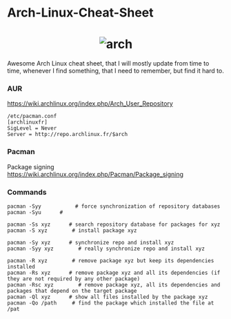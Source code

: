 # Arch-Linux-Cheat-Sheet

<h1 align="center">
	<img src="https://www.archlinux.org/static/logos/archlinux-logo-dark-90dpi.ebdee92a15b3.png" alt="arch">
</h1>

Awesome Arch Linux cheat sheet, that I will mostly update from time to time, whenever I find something, that I need to remember, but find it hard to. 

### AUR
https://wiki.archlinux.org/index.php/Arch_User_Repository
~~~
/etc/pacman.conf
[archlinuxfr]
SigLevel = Never
Server = http://repo.archlinux.fr/$arch
~~~

### Pacman
Package signing
https://wiki.archlinux.org/index.php/Pacman/Package_signing

### Commands

~~~
pacman -Syy      	  # force synchronization of repository databases
pacman -Syu		 # 

pacman -Ss xyz   	# search repository database for packages for xyz
pacman -S xyz    	 # install package xyz

pacman -Sy xyz   	# synchronize repo and install xyz
pacman -Syy xyz        # really synchronize repo and install xyz

pacman -R xyz    	 # remove package xyz but keep its dependencies installed
pacman -Rs xyz   	# remove package xyz and all its dependencies (if they are not required by any other package)
pacman -Rsc xyz        # remove package xyz, all its dependencies and packages that depend on the target package
pacman -Ql xyz   	# show all files installed by the package xyz
pacman -Qo /path     # find the package which installed the file at /pat
~~~

